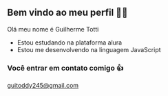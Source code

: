 ## Bem vindo ao meu perfil 🤫🧏

Olá meu nome é Guilherme Totti

- Estou estudando na plataforma alura
- Estou me desenvolvendo na linguagem JavaScript

### Você entrar em contato comigo 👍

guitoddy245@gmail.com
